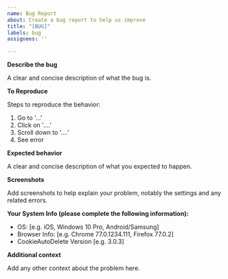 ```yaml
---
name: Bug Report
about: Create a bug report to help us improve
title: "[BUG]"
labels: bug
assignees: ''

---
```


<!-- PLEASE READ THE FAQ AND DOCUMENTATION BEFORE POSTING:

https://github.com/Cookie-AutoDelete/Cookie-AutoDelete/wiki/FAQ:-Common-Questions-and-Issues
https://github.com/Cookie-AutoDelete/Cookie-AutoDelete/wiki/Documentation

Issues that have an answer in the FAQ WILL get closed and be pointed into the right direction
Support Issues without any activity WILL get closed after a reasonable amount of time
 -->

**Describe the bug**

A clear and concise description of what the bug is.
<!-- Helpful to have console output if it's a bug -->

**To Reproduce**

Steps to reproduce the behavior:
1. Go to '...'
2. Click on '....'
3. Scroll down to '....'
4. See error

**Expected behavior**

A clear and concise description of what you expected to happen.

**Screenshots**

Add screenshots to help explain your problem, notably the settings and any related errors.

**Your System Info (please complete the following information):**

 - OS: [e.g. iOS, Windows 10 Pro, Android/Samsung]
 - Browser Info: [e.g. Chrome 77.0.1234.111, Firefox 77.0.2]
 - CookieAutoDelete Version [e.g. 3.0.3] <!-- DO NOT put "latest" -->

**Additional context**

Add any other context about the problem here.
